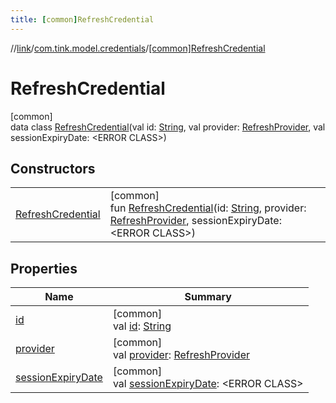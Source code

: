 ```yaml
---
title: [common]RefreshCredential
---
```

//[link](../../../index.html)/[com.tink.model.credentials](../index.html)/[[common]RefreshCredential](index.html)



# RefreshCredential



[common]\
data class [RefreshCredential](index.html)(val id: [String](https://kotlinlang.org/api/latest/jvm/stdlib/kotlin/-string/index.html), val provider: [RefreshProvider](../../com.tink.model.provider/[common]-refresh-provider/index.html), val sessionExpiryDate: &lt;ERROR CLASS&gt;)



## Constructors


| | |
|---|---|
| [RefreshCredential](-refresh-credential.html) | [common]<br>fun [RefreshCredential](-refresh-credential.html)(id: [String](https://kotlinlang.org/api/latest/jvm/stdlib/kotlin/-string/index.html), provider: [RefreshProvider](../../com.tink.model.provider/[common]-refresh-provider/index.html), sessionExpiryDate: &lt;ERROR CLASS&gt;) |


## Properties


| Name | Summary |
|---|---|
| [id](id.html) | [common]<br>val [id](id.html): [String](https://kotlinlang.org/api/latest/jvm/stdlib/kotlin/-string/index.html) |
| [provider](provider.html) | [common]<br>val [provider](provider.html): [RefreshProvider](../../com.tink.model.provider/[common]-refresh-provider/index.html) |
| [sessionExpiryDate](session-expiry-date.html) | [common]<br>val [sessionExpiryDate](session-expiry-date.html): &lt;ERROR CLASS&gt; |

